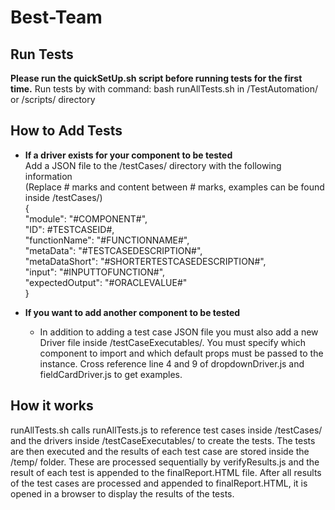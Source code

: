 # Best-Team

##  Run Tests  ##

**Please run the quickSetUp.sh script before running tests for the first time.**
Run tests by with command: bash runAllTests.sh in /TestAutomation/ or /scripts/ directory

##  How to Add Tests  ##
* **If a driver exists for your component to be tested**  
Add a JSON file to the /testCases/ directory with the following information  
(Replace # marks and content between # marks, examples can be found inside /testCases/)  
{  
"module": "#COMPONENT#",  
"ID": #TESTCASEID#,  
"functionName": "#FUNCTIONNAME#",  
"metaData": "#TESTCASEDESCRIPTION#",  
"metaDataShort": "#SHORTERTESTCASEDESCRIPTION#",  
"input": "#INPUTTOFUNCTION#",  
"expectedOutput": "#ORACLEVALUE#"  
}  

* **If you want to add another component to be tested**
    * In addition to adding a test case JSON file you must also add a new Driver file inside /testCaseExecutables/.
    You must specify which component to import and which default props must be passed to the instance.
    Cross reference line 4 and 9 of dropdownDriver.js and fieldCardDriver.js to get examples.

## How it works ##

runAllTests.sh calls runAllTests.js to reference test cases inside /testCases/ 
and the drivers inside /testCaseExecutables/ to create the tests. The tests are
then executed and the results of each test case are stored inside the /temp/
folder. These are processed sequentially by verifyResults.js and the result
of each test is appended to the finalReport.HTML file. After all results of
the test cases are processed and appended to finalReport.HTML, it is opened
in a browser to display the results of the tests.  